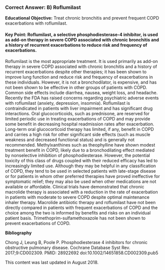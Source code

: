 
### Correct Answer: B) Roflumilast 

**Educational Objective:** Treat chronic bronchitis and prevent frequent COPD exacerbations with roflumilast.

#### **Key Point:** Roflumilast, a selective phosphodiesterase-4 inhibitor, is used as add-on therapy in severe COPD associated with chronic bronchitis and a history of recurrent exacerbations to reduce risk and frequency of exacerbations.

Roflumilast is the most appropriate treatment. It is used primarily as add-on therapy in severe COPD associated with chronic bronchitis and a history of recurrent exacerbations despite other therapies; it has been shown to improve lung function and reduce risk and frequency of exacerbations in these individuals. However, it is not a bronchodilator, is expensive, and has not been shown to be effective in other groups of patients with COPD. Common side effects include diarrhea, nausea, weight loss, and headache. Recently the FDA has raised concerns regarding psychiatric adverse events with roflumilast (anxiety, depression, insomnia). Roflumilast is contraindicated in patients with liver impairment and has significant drug interactions.
Oral glucocorticoids, such as prednisone, are reserved for limited periodic use in treating exacerbations of COPD and may provide some benefit in decreasing hospital readmission rates after exacerbation. Long-term oral glucocorticoid therapy has limited, if any, benefit in COPD and carries a high risk for other significant side effects (such as muscle weakness and decreased functional status) and is generally not recommended.
Methylxanthines such as theophylline have shown modest treatment benefit in COPD, likely due to a bronchodilating effect mediated by nonselective inhibition of phosphodiesterase. However, the potential toxicity of this class of drugs coupled with their reduced efficacy has led to increasingly limited use. Although they may be helpful in any classification of COPD, they tend to be used in selected patients with late-stage disease or for patients in whom other preferred therapies have proved ineffective for symptomatic relief; they may also be used when other medications are not available or affordable.
Clinical trials have demonstrated that chronic macrolide therapy is associated with a reduction in the rate of exacerbation in patients with moderate to severe COPD despite optimal maintenance inhaler therapy. Macrolide antibiotic therapy and roflumilast have not been directly compared in patients with frequent exacerbations of COPD and the choice among the two is informed by benefits and risks on an individual patient basis. Trimethoprim-sulfamethoxazole has not been shown to prevent exacerbations of COPD.

**Bibliography**

Chong J, Leung B, Poole P. Phosphodiesterase 4 inhibitors for chronic obstructive pulmonary disease. Cochrane Database Syst Rev. 2017;9:CD002309. PMID: 28922692 doi:10.1002/14651858.CD002309.pub5

This content was last updated in August 2018.